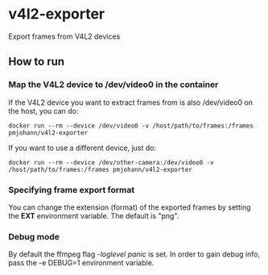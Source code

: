 # v4l2-exporter
Export frames from V4L2 devices

## How to run

### Map the V4L2 device to /dev/video0 in the container

If the V4L2 device you want to extract frames from is also /dev/video0 on the host, you can do:

```
docker run --rm --device /dev/video0 -v /host/path/to/frames:/frames pmjohann/v4l2-exporter
```

If you want to use a different device, just do:

```
docker run --rm --device /dev/other-camera:/dev/video0 -v /host/path/to/frames:/frames pmjohann/v4l2-exporter
```

### Specifying frame export format

You can change the extension (format) of the exported frames by setting the **EXT** environment variable.
The default is "png".

### Debug mode

By default the ffmpeg flag *-loglevel panic* is set. In order to gain debug info, pass the -e DEBUG=1 environment variable.

